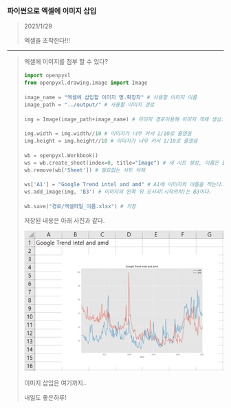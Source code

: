 ### 파이썬으로 엑셀에 이미지 삽입
> 2021/1/29
>
> 엑셀을 조작한다!!!
---
> 엑셀에 이미지를 첨부 할 수 있다?
> ```Python
> import openpyxl
> from openpyxl.drawing.image import Image
> 
> image_name = "엑셀에 삽입할 이미지 명.확장자" # 사용할 이미지 이름
> image_path = "../output/" # 사용할 이미지 경로
> 
> img = Image(image_path+image_name) # 이미지 경로이용해 이미지 객체 생성.
> 
> img.width = img.width//10 # 이미지가 너무 커서 1/10로 줄였음
> img.height = img.height//10 # 이미지가 너무 커서 1/10로 줄였음
> 
> wb = openpyxl.Workbook()
> ws = wb.create_sheet(index=0, title="Image") # 새 시트 생성, 이름은 Image
> wb.remove(wb['Sheet']) # 필요없는 시트 삭제
> 
> ws['A1'] = "Google Trend intel and amd" # A1에 이미지의 이름을 적는다.
> ws.add_image(img, 'B3') # 이미지의 왼쪽 위 모서리(시작위치)는 B3이다.
> 
> wb.save("경로/엑셀파일_이름.xlsx") # 저장
> ```
> 저장된 내용은 아래 사진과 같다.
> 
> <img src="./image/step4_4/insert_image.png">
>
> 이미지 삽입은 여기까지..
>
> 내일도 좋은하루!
